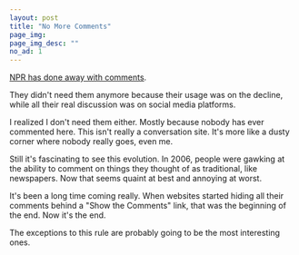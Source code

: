 ```yaml
---
layout: post
title: "No More Comments"
page_img: 
page_img_desc: ""
no_ad: 1
---
```


<a href="http://www.npr.org/sections/ombudsman/2016/08/17/489516952/npr-website-to-get-rid-of-comments">NPR has done away with comments</a>.

They didn't need them anymore because their usage was on the decline, while all their real discussion was on social media platforms.

I realized I don't need them either. Mostly because nobody has ever commented here. This isn't really a conversation site. It's more like a dusty corner where nobody really goes, even me.

Still it's fascinating to see this evolution. In 2006, people were gawking at the ability to comment on things they thought of as traditional, like newspapers. Now that seems quaint at best and annoying at worst.

It's been a long time coming really. When websites started hiding all their comments behind a "Show the Comments" link, that was the beginning of the end. Now it's the end.

The exceptions to this rule are probably going to be the most interesting ones.
